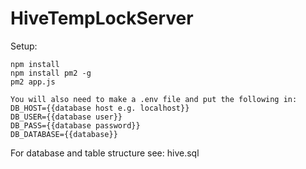 # HiveTempLockServer

Setup:
```
npm install
npm install pm2 -g
pm2 app.js
```
```
You will also need to make a .env file and put the following in:
DB_HOST={{database host e.g. localhost}}
DB_USER={{database user}}
DB_PASS={{database password}}
DB_DATABASE={{database}}
```
For database and table structure see: hive.sql

